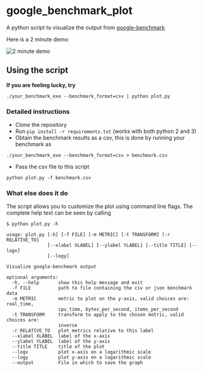 # google_benchmark_plot

A python script to visualize the output from [google-benchmark][1]

Here is a 2 minute demo:

![2 minute demo](https://i.imgur.com/rEYqrWp.gif)

## Using the script

**If you are feeling lucky, try**
```
./your_benchmark_exe --benchmark_format=csv | python plot.py
```

### Detailed instructions

* Clone the repository
* Run `pip install -r requirements.txt` (works with both python 2 and 3)
* Obtain the benchmark results as a csv, this is done by running your benchmark as

```
./your_benchmark_exe --benchmark_format=csv > benchmark.csv
```

* Pass the csv file to this script

```
python plot.py -f benchmark.csv
```

### What else does it do

The script allows you to customize the plot using command line flags. The
complete help text can be seen by calling

```
$ python plot.py -h

usage: plot.py [-h] [-f FILE] [-m METRIC] [-t TRANSFORM] [-r RELATIVE_TO]
               [--xlabel XLABEL] [--ylabel YLABEL] [--title TITLE] [--logx]
               [--logy]

Visualize google-benchmark output

optional arguments:
  -h, --help       show this help message and exit
  -f FILE          path to file containing the csv or json benchmark data
  -m METRIC        metric to plot on the y-axis, valid choices are: real_time,
                   cpu_time, bytes_per_second, items_per_second
  -t TRANSFORM     transform to apply to the chosen metric, valid choices are:
                   inverse
  -r RELATIVE_TO   plot metrics relative to this label
  --xlabel XLABEL  label of the x-axis
  --ylabel YLABEL  label of the y-axis
  --title TITLE    title of the plot
  --logx           plot x-axis on a logarithmic scale
  --logy           plot y-axis on a logarithmic scale
  --output         File in which to save the graph
```

[1]: https://github.com/google/benchmark
